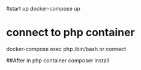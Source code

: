 #start up 
docker-compose up 
# connect to php container 
docker-compose exec php /bin/bash
or
connect 

##After in php container 
composer install 